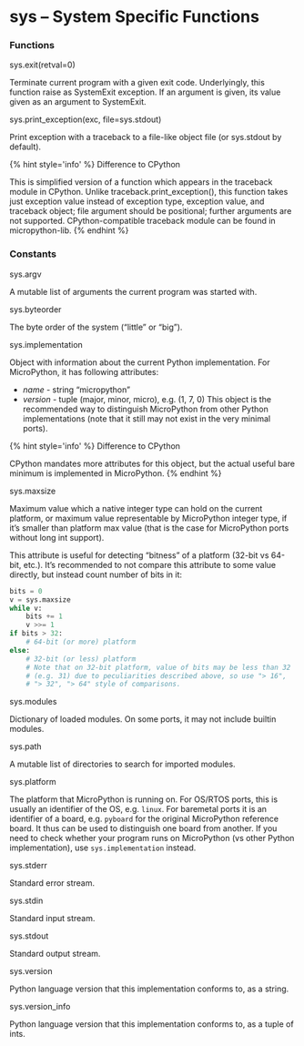 # sys – System Specific Functions

### Functions

<function>sys.exit(retval=0)</function>

Terminate current program with a given exit code. Underlyingly, this function raise as SystemExit exception. If an argument is given, its value given as an argument to SystemExit.

<function>sys.print_exception(exc, file=sys.stdout)</function>

Print exception with a traceback to a file-like object file (or sys.stdout by default).

{% hint style='info' %}
Difference to CPython

This is simplified version of a function which appears in the traceback module in CPython. Unlike traceback.print_exception(), this function takes just exception value instead of exception type, exception value, and traceback object; file argument should be positional; further arguments are not supported. CPython-compatible traceback module can be found in micropython-lib.
{% endhint %}

### Constants
<constant>sys.argv</constant>

A mutable list of arguments the current program was started with.

<constant>sys.byteorder</constant>

The byte order of the system (“little” or “big”).

<constant>sys.implementation</constant>

Object with information about the current Python implementation. For MicroPython, it has following attributes:

- *name* - string “micropython”
- *version* - tuple (major, minor, micro), e.g. (1, 7, 0)
This object is the recommended way to distinguish MicroPython from other Python implementations (note that it still may not exist in the very minimal ports).

{% hint style='info' %}
Difference to CPython

CPython mandates more attributes for this object, but the actual useful bare minimum is implemented in MicroPython.
{% endhint %}

<constant>sys.maxsize</constant>

Maximum value which a native integer type can hold on the current platform, or maximum value representable by MicroPython integer type, if it’s smaller than platform max value (that is the case for MicroPython ports without long int support).

This attribute is useful for detecting “bitness” of a platform (32-bit vs 64-bit, etc.). It’s recommended to not compare this attribute to some value directly, but instead count number of bits in it:

```python
bits = 0
v = sys.maxsize
while v:
    bits += 1
    v >>= 1
if bits > 32:
    # 64-bit (or more) platform
else:
    # 32-bit (or less) platform
    # Note that on 32-bit platform, value of bits may be less than 32
    # (e.g. 31) due to peculiarities described above, so use "> 16",
    # "> 32", "> 64" style of comparisons.
```

<constant>sys.modules</constant>

Dictionary of loaded modules. On some ports, it may not include builtin modules.

<constant>sys.path</constant>

A mutable list of directories to search for imported modules.

<constant>sys.platform</constant>

The platform that MicroPython is running on. For OS/RTOS ports, this is usually an identifier of the OS, e.g. ``linux``. For baremetal ports it is an identifier of a board, e.g. ``pyboard`` for the original MicroPython reference board. It thus can be used to distinguish one board from another. If you need to check whether your program runs on MicroPython (vs other Python implementation), use ``sys.implementation`` instead.

<constant>sys.stderr</constant>

Standard error stream.

<constant>sys.stdin</constant>

Standard input stream.

<constant>sys.stdout</constant>

Standard output stream.

<constant>sys.version</constant>

Python language version that this implementation conforms to, as a string.

<constant>sys.version_info</constant>

Python language version that this implementation conforms to, as a tuple of ints.
